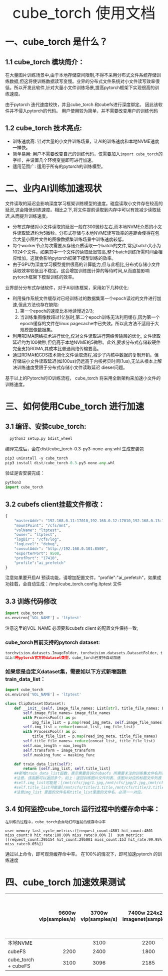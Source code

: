<div align="center"><font size="100">cube_torch 使用文档</font></div>

# 一、cube_torch 是什么？

## 1.1 cube_torch 模块简介：
在大量图片训练场景中,由于本地存储空间限制,不得不采用分布式文件系统存储训练数据,但这将使训练数据读写变慢。业界的分布式文件系统对小文件读写效率很低。所以开发此软件,针对大量小文件训练场景,提高pytorch框架下实现很高的训练速度。

由于pytorch 迭代速度较快，并且cube_torch 和cubefs进行深度绑定。 因此该软件并不侵入pytorch的代码。 用户使用较为简单，并不需要改变用户的训练代码

## 1.2 cube_torch 技术亮点:

*  训练速度高: 针对大量的小文件训练场景，让AI的训练速度和本地NVME速度一样快。 
*  简单易用: 用户不需要改变自己的训练代码，仅需要加入`import cube_torch`的字样，并设置几个环境变量即可进行加速。
*  适用范围广: 适用于所有的pytorch的训练模型。 



# 二、业内AI训练加速现状

  文件读取的延迟会影响深度学习框架训练模型的速度。磁盘读取小文件存在较高的延迟,这会降低训练速度。相比之下,将文件提前读取到内存中可以有效减少读取延迟,从而提升训练速度。

* 分布式存储对小文件读取的延迟一般在300微秒左右,而本地NVME介质的小文件读取延迟约为5微秒。分布式存储与本地NVME读写效率的差距会使得在包含大量小图片文件的图像数据集训练场景中训练速度较低。
* 每个worker节点每次需要从存储介质读取一个batch的文件,常见batch大小为1024个文件。如果其中一个文件的读取延迟较高,整个batch训练所需时间会相应增加。这就会影响pytorch框架下模型训练的效率。
* 由于GPU为深度学习模型提供很高的计算能力,但与此相比,分布式存储小文件读取效率较低且不稳定。这会增加训练图计算的等待时间,从而直接影响pytorch框架下模型训练的效率。

业界部分分布式存储软件，对于AI训练框架，采用如下几种优化:

* 利用操作系统文件缓存对已经训练过的数据集第一个epoch读过的文件进行加速,但此方法也存在缺陷:
    1. 第一个epoch的速度比本地读慢近2/3;    
    2. 当训练集图像数超过1亿张时,第二个epoch训练无法利用缓存,因为第一个epoch缓存的文件在linux pagecache中已失效。所以此方法不适用于大规模图像数据集。
* 利用RDMA网络技术进行优化,仅对文件读取进行网络传输层的优化, 文件读取延迟约为100微秒,但仍高于本地NVME的5微秒。此外,要求分布式存储软硬件完全支持RDMA,其成本比普通网络传输要高。
* 通过RDMA和GDS技术简化文件读取流程,减少了内核中数据的复制开销。但存储端小文件读取延迟(如100us)仍远高于内核拷贝时间(1us),无法从根本上解决训练速度受限于分布式存储小文件读取延迟 dieser问题。

基于以上的Pytorch的IO训练流程，  cube_torch 将采用全新架构来加速小文件的训练速度。






# 三、如何使用Cube_torch 进行加速

## 3.1 编译、安装cube_torch:
```python
  python3 setup.py bdist_wheel
```

编译完成后，会在dist/cube_torch-0.3-py3-none-any.whl 生成安装包
```python
pip3 uninstall -y cube_torch
pip3 install dist/cube_torch-0.3-py3-none-any.whl
```
验证是否安装完成：
```python
python3
import cube_torch
```


## 3.2 cubefs client挂载文件修改：
```python
{
    "masterAddr": "192.168.0.11:17010,192.168.0.12:17010,192.168.0.13:17010",
    "mountPoint": "/cfs/mnt",
    "volName": "ltptest",
    "owner": "ltptest",
    "logDir": "/cfs/log",
    "logLevel": "debug",
    "consulAddr": "http://192.168.0.101:8500",
    "exporterPort": 9500,
    "profPort": "17410",
    "profile":"ai_prefetch"
}
```
注意如果要开启AI 预读功能，请增加配置文件，"profile":"ai_prefetch"，如果成功挂载，会自动生成：/tmp/cube_torch.config.ltptest 文件

## 3.3 训练代码修改
```python
import cube_torch
os.environ['VOL_NAME'] = 'ltptest'
```
注意这里的VOL_NAME 必须要和cubefs client 的配置文件保持一致;

### cube_torch目前支持的pytorch dataset:
```python
torchvision.datasets.ImageFolder、torchvision.datasets.DatasetFolder、torchvision.datasets.VOCDetection、torchvision.datasets.CocoDetection
以上4种pytorch官方的dataset类型，cube_torch已支持自动加速
```

### 如果您是自定义dataset集，需要如以下方式新增函数train_data_list：
```python
import cube_torch
os.environ['VOL_NAME'] = 'ltptest'

class ClipDataset(Dataset):
    def __init__(self, image_file_names: List[str], title_file_names: List[str], max_length=50, image_transform=std_transform):
        self.image_file_names= image_file_names
        with ProcessPool() as p:
            img_file_list = p.map(read_img_meta, self.image_file_names)
        self.img_list = reduce(concat_list, img_file_list)
        with ProcessPool() as p:
            title_file_list = p.map(read_img_meta, title_file_names)
        self.title_file_names= reduce(concat_list, title_file_list)
        self.max_length = max_length
        self.transform = image_transform
        self.masking_func = masking_func

    def train_data_list(self):
        return [self.img_list, self.title_list]
    ##新增train_data_list函数，表示需要告诉chubaofs 所需要关注的训练集文件名列表。
    #注意，该函数可以返回多个，如上：返回训练图片文件列表、该图片对应的标题文件列表
    #self.img_list可能是：[/mnt/cfs/jpg/1.jpg,/mnt/cfs/jpg/2.jpg,/mnt/cfs/jpg/3.jpg,/mnt/cfs/jpg/4.jpg]
    #self.title_list可能是[/mnt/cfs/title/1.title,/mnt/cfs/title/2.title,/mnt/cfs/title/3.title,/mnt/cfs/title/4.title]
    #注意img_list 里面的文件名和title_list里面的文件名，必须一一对应。
```


## 3.4 如何监控cube_torch 运行过程中的缓存命中率：

```shell
在训练的过程中，cube_torch会自动打印当前的缓存命中率

user memory last_cycle_metrics:([request_count:4801 hit_count:4801 miss_count:0 hit_rate:100.00% miss_rate:0.00% ])  sum_metrics:([request_count:295154 hit_count:295001 miss_count:153 hit_rate:99.95% miss_rate:0.05%])

```
通过以上命令，即可观测缓存命中率。 在100%的情况下，即可加速pytorch 的训练速度


# 四、cube_torch 加速效果测试


|                    | 9600w vlp(samples/s) | 3700w vlp(samples/s) | 7400w 224x224 imagenet(samples/s) |128w imagenet 1280x857 (samples/s)|128w imagenet  1280x857 (每个epoch 耗费秒数)|
| :-----             | ----:                | :----:               | :----:                    | :----:                 | :----:                        |
| 本地NVME            |                      | 3100                 | 2200                      | 1036                   |   1030                        | 
| cubeFS             | 2200                 | 2400                 | 1800                      | 1356                   |   1350                        | 
| cube_torch + cubeFS| 3100                 | 3096                 | 2185                      | 1958                   |   640                         | 
